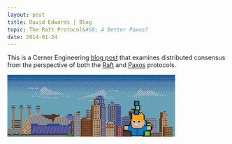 ```yaml
---
layout: post
title: David Edwards | Blog
topic: The Raft Protocol&#58; A Better Paxos?
date: 2014-01-24
---
```

This is a Cerner Engineering [blog post](http://engineering.cerner.com/2014/01/the-raft-protocol-a-better-paxos/) that examines distributed consensus from the perspective of both the [Raft](https://raft.github.io) and [Paxos](https://en.wikipedia.org/wiki/Paxos_%28computer_science%29) protocols.

[![The Raft Protocol: A Better Paxos?](/images/cerner-engineering-blog.png)](http://engineering.cerner.com/2014/01/the-raft-protocol-a-better-paxos/ "The Raft Protocol: A Better Paxos?")
